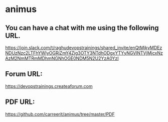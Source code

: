 # animus

## You can have a chat with me using the following URL.
https://join.slack.com/t/raghudevopstrainings/shared_invite/enQtMjkyMDEzNDUzNzc2LTFhYWIyOGRjZmY4Zjg3OTY3NTdhODgxYTYyNGVlNTVjMjcxNzAzM2NmMTRmMDhmNGNhOGE0NDM5N2U2YzA0YzI

## Forum URL:
https://devopstrainings.createaforum.com

## PDF URL:
https://github.com/carreerit/animus/tree/master/PDF
